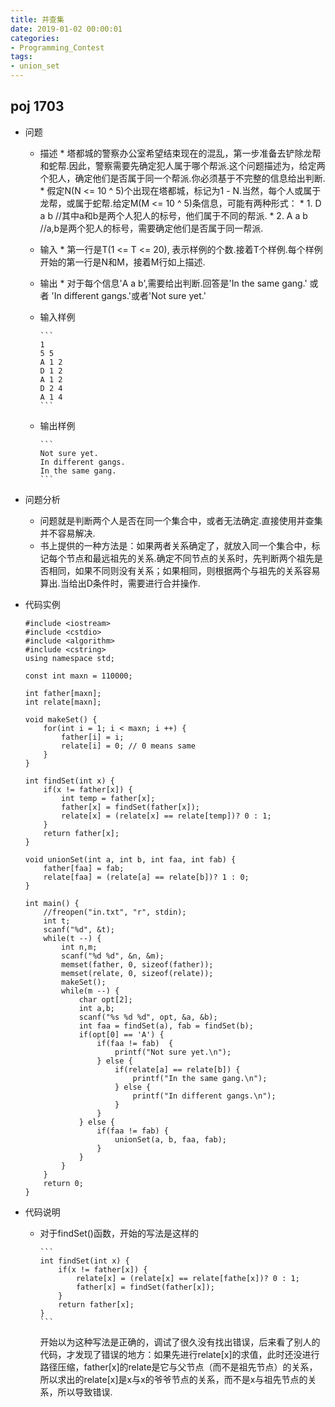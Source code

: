 ```yaml
---
title: 并查集
date: 2019-01-02 00:00:01
categories:
- Programming_Contest
tags:
- union_set
---
```


## poj 1703
* 问题
  * 描述
        * 塔都城的警察办公室希望结束现在的混乱，第一步准备去铲除龙帮和蛇帮.因此，警察需要先确定犯人属于哪个帮派.这个问题描述为，给定两个犯人，确定他们是否属于同一个帮派.你必须基于不完整的信息给出判断.
        * 假定N(N <= 10 ^ 5)个出现在塔都城，标记为1 - N.当然，每个人或属于龙帮，或属于蛇帮.给定M(M <= 10 ^ 5)条信息，可能有两种形式：
        * 1. D a b  //其中a和b是两个人犯人的标号，他们属于不同的帮派.
        * 2. A a b //a,b是两个犯人的标号，需要确定他们是否属于同一帮派.
  * 输入
        * 第一行是T(1 <= T <= 20), 表示样例的个数.接着T个样例.每个样例开始的第一行是N和M，接着M行如上描述.
  * 输出
        * 对于每个信息'A a b',需要给出判断.回答是'In the same gang.' 或者 'In different gangs.'或者'Not sure yet.'
  * 输入样例
    
        ```
        1
        5 5
        A 1 2
        D 1 2
        A 1 2
        D 2 4
        A 1 4
        ```
  * 输出样例
 
        ```
        Not sure yet.
        In different gangs.
        In the same gang.
        ```
* 问题分析
  * 问题就是判断两个人是否在同一个集合中，或者无法确定.直接使用并查集并不容易解决.
  * 书上提供的一种方法是：如果两者关系确定了，就放入同一个集合中，标记每个节点和最远祖先的关系.确定不同节点的关系时，先判断两个祖先是否相同，如果不同则没有关系；如果相同，则根据两个与祖先的关系容易算出.当给出D条件时，需要进行合并操作.
* 代码实例
  
    ```
    #include <iostream>
    #include <cstdio>
    #include <algorithm>
    #include <cstring>
    using namespace std;
    
    const int maxn = 110000;
    
    int father[maxn];
    int relate[maxn];
    
    void makeSet() {
    	for(int i = 1; i < maxn; i ++) {
    		father[i] = i;
    		relate[i] = 0; // 0 means same
    	}
    }
    
    int findSet(int x) {
    	if(x != father[x]) {
            int temp = father[x];
    		father[x] = findSet(father[x]);
    		relate[x] = (relate[x] == relate[temp])? 0 : 1;
    	}
    	return father[x];
    }
    
    void unionSet(int a, int b, int faa, int fab) {
    	father[faa] = fab;
    	relate[faa] = (relate[a] == relate[b])? 1 : 0;
    }
    
    int main() {
    	//freopen("in.txt", "r", stdin);
    	int t;
    	scanf("%d", &t);
    	while(t --) {
    		int n,m;
    		scanf("%d %d", &n, &m);
    		memset(father, 0, sizeof(father));
    		memset(relate, 0, sizeof(relate));
    		makeSet();
    		while(m --) {
    			char opt[2];
    			int a,b;
    			scanf("%s %d %d", opt, &a, &b);
    			int faa = findSet(a), fab = findSet(b);
    			if(opt[0] == 'A') {
    				if(faa != fab)	{
    					printf("Not sure yet.\n");
    				} else {
    					if(relate[a] == relate[b]) {
    						printf("In the same gang.\n");
    					} else {
    						printf("In different gangs.\n");
    					}
    				}
    			} else {
    				if(faa != fab) {
    					unionSet(a, b, faa, fab);
    				}
    			}
    		}
    	}
    	return 0;
    }
    ```
* 代码说明
  * 对于findSet()函数，开始的写法是这样的  
   
        ```
        int findSet(int x) {
        	if(x != father[x]) {
                relate[x] = (relate[x] == relate[fathe[x])? 0 : 1;
        		father[x] = findSet(father[x]);
        	}
        	return father[x];
        }
        ```  
    开始以为这种写法是正确的，调试了很久没有找出错误，后来看了别人的代码，才发现了错误的地方：如果先进行relate[x]的求值，此时还没进行路径压缩，father[x]的relate是它与父节点（而不是祖先节点）的关系，所以求出的relate[x]是x与x的爷爷节点的关系，而不是x与祖先节点的关系，所以导致错误.

